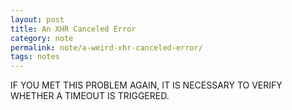 ```yaml
---
layout: post
title: An XHR Canceled Error
category: note
permalink: note/a-weird-xhr-canceled-error/
tags: notes
---
```


IF YOU MET THIS PROBLEM AGAIN, IT IS NECESSARY TO VERIFY WHETHER A TIMEOUT IS 
TRIGGERED.
